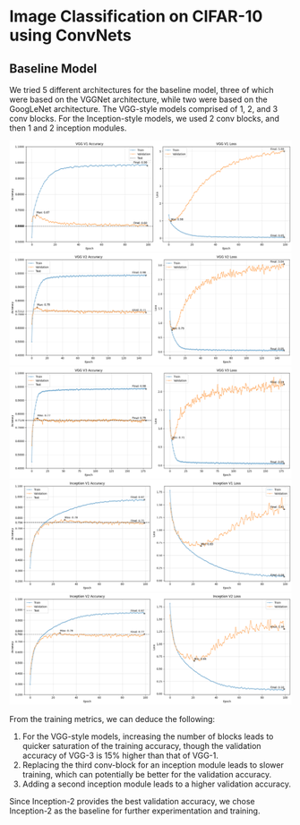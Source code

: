 # Image Classification on CIFAR-10 using ConvNets


## Baseline Model
We tried 5 different architectures for the baseline model, three of which were based on the VGGNet architecture, while two were based on the GoogLeNet architecture. The VGG-style models comprised of 1, 2, and 3 conv blocks. For the Inception-style models, we used 2 conv blocks, and then 1 and 2 inception modules. 

![VGG-1 Training and Validation Metrics](assets/vgg_v1_metrics.png)
![VGG-2 Training and Validation Metrics](assets/vgg_v2_metrics.png)
![VGG-3 Training and Validation Metrics](assets/vgg_v3_metrics.png)
![Inception-1 Training and Validation Metrics](assets/inception_v1_metrics.png)
![Inception-2 Training and Validation Metrics](assets/inception_v2_metrics.png)

From the training metrics, we can deduce the following:  
1. For the VGG-style models, increasing the number of blocks leads to quicker saturation of the training accuracy, though the validation accuracy of VGG-3 is 15% higher than that of VGG-1. 
2. Replacing the third conv-block for an inception module leads to slower training, which can potentially be better for the validation accuracy.
3. Adding a second inception module leads to a higher validation accuracy. 

Since Inception-2 provides the best validation accuracy, we chose Inception-2 as the baseline for further experimentation and training. 

